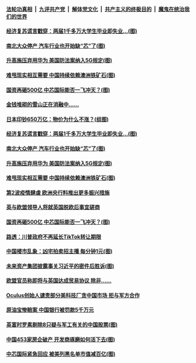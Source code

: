 ####  [法轮功真相](../../../../basic/blob/master/README.md?t=12071601) &nbsp;|&nbsp; [九评共产党](../../../../9ping.md/blob/master/README.md?t=12071601) &nbsp;|&nbsp; [解体党文化](../../../../jtdwh.md/blob/master/README.md?t=12071601)  &nbsp;|&nbsp; [共产主义的终极目的](../../../../gczydzjmd.md/blob/master/README.md?t=12071601) &nbsp;|&nbsp; [魔鬼在统治我们的世界](../../../../mgztzwmdsj.md/blob/master/README.md?t=12071601) 

#### [经济复苏谎言戳穿：两届1千多万大学生毕业即失业…(图)](../pages/p5/954951.md?t=12071601) 

#### [南北大众停产&nbsp;汽车行业也开始缺“芯”了(图)](../pages/p5/954930.md?t=12071601) 

#### [升高施压弃用华为 美国防法案纳入5G规定(图)](../pages/p5/954921.md?t=12071601) 

#### [难甩现实相互需要 中国持续依赖澳洲铁矿石(图)](../pages/p5/954917.md?t=12071601) 

#### [国资再砸500亿 中芯国际能否一飞冲天？(图)](../pages/p5/954875.md?t=12071601) 


#### [金钱堆砌的雪山正在消融中……](../pages/p5/954956.md?t=12071601) 

#### [日本印钞650万亿：物价为什么不涨？(组图)](../pages/p5/954946.md?t=12071601) 

#### [经济复苏谎言戳穿：两届1千多万大学生毕业即失业…(图)](../pages/p5/954951.md?t=12071601) 

#### [南北大众停产&nbsp;汽车行业也开始缺“芯”了(图)](../pages/p5/954930.md?t=12071601) 

#### [升高施压弃用华为 美国防法案纳入5G规定(图)](../pages/p5/954921.md?t=12071601) 

#### [难甩现实相互需要 中国持续依赖澳洲铁矿石(图)](../pages/p5/954917.md?t=12071601) 

#### [第2波疫情肆虐 欧洲央行料推出更多振兴措施](../pages/p5/954916.md?t=12071601) 

#### [英与欧盟领导人将就英国脱欧后事宜磋商](../pages/p5/954915.md?t=12071601) 

#### [国资再砸500亿 中芯国际能否一飞冲天？(图)](../pages/p5/954875.md?t=12071601) 


#### [路透：川普政府不再延长TikTok转让期限](../pages/p5/954841.md?t=12071601) 

#### [中国楼市乱象：凶宅拍卖招主播 每分钟1元(图)](../pages/p5/954834.md?t=12071601) 

#### [未来资产集团披露事关习近平的密件后胜诉(图)](../pages/p5/954830.md?t=12071601) 

#### [欧盟官员称即将与英国达成贸易协议 除非......](../pages/p5/954827.md?t=12071601) 

#### [Oculus创始人谴责部分美科技厂贪中国市场 拒与军方合作](../pages/p5/954826.md?t=12071601) 

#### [原油宝惨赔案 中国银行被罚款5千万元](../pages/p5/954825.md?t=12071601) 

#### [英富时罗素剔除8只疑与军工有关的中国股票(图)](../pages/p5/954794.md?t=12071601) 


#### [中国453家房企破产 开发商琢磨如何活下去(图)](../pages/p5/954731.md?t=12071601) 

#### [中芯国际紧急回应 被美列黑名单市值减百亿(图)](../pages/p5/954745.md?t=12071601) 

